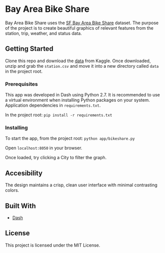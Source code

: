 # Bay Area Bike Share

Bay Area Bike Share uses the [SF Bay Area Bike Share](https://www.kaggle.com/benhamner/sf-bay-area-bike-share) dataset. The purpose of the project is to create beautiful graphics of relevant features from the station, trip, weather, and status data.

## Getting Started

Clone this repo and download the [data](https://www.kaggle.com/benhamner/sf-bay-area-bike-share) from Kaggle. Once downloaded, unzip and grab the `station.csv` and move it into a new directory called `data` in the project root.

### Prerequisites

This app was developed in Dash using Python 2.7. It is recommended to use a virtual environment when installing Python packages on your system. Application dependencies in `requirements.txt`.

In the project root:
`pip install -r requirements.txt`

### Installing

To start the app, from the project root:
`python app/bikeshare.py`

Open `localhost:8050` in your browser.

Once loaded, try clicking a City to filter the graph.

## Accesibility

The design maintains a crisp, clean user interface with minimal contrasting colors.

## Built With

* [Dash](https://plot.ly/dash/)


## License

This project is licensed under the MIT License.
